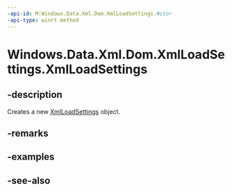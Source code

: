 ```yaml
---
-api-id: M:Windows.Data.Xml.Dom.XmlLoadSettings.#ctor
-api-type: winrt method
---
```


<!-- Method syntax
public XmlLoadSettings()
-->

# Windows.Data.Xml.Dom.XmlLoadSettings.XmlLoadSettings

## -description
Creates a new [XmlLoadSettings](xmlloadsettings.md) object.

## -remarks

## -examples

## -see-also
